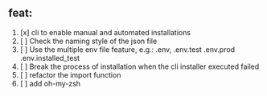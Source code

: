 ## feat:

1. [x] cli to enable manual and automated installations
2. [ ] Check the naming style of the json file
3. [ ] Use the multiple env file feature, e.g.: .env, .env.test .env.prod .env.installed_test
4. [ ] Break the process of installation when the cli installer executed failed
5. [ ] refactor the import function
6. [ ] add oh-my-zsh 
